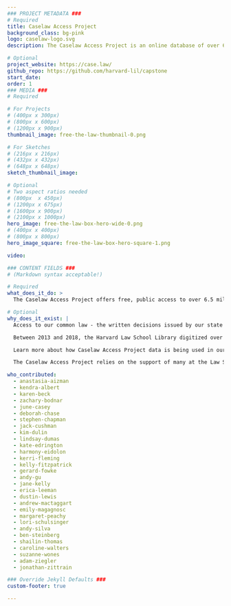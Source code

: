 ```yaml
---
### PROJECT METADATA ###
# Required
title: Caselaw Access Project
background_class: bg-pink
logo: caselaw-logo.svg
description: The Caselaw Access Project is an online database of over 6 million U.S. court opinions, the bulk of which were scanned from Harvard’s centuries-old collection of court reporters.

# Optional
project_website: https://case.law/
github_repo: https://github.com/harvard-lil/capstone
start_date:
order: 1
### MEDIA ###
# Required

# For Projects
# (400px x 300px)
# (800px x 600px)
# (1200px x 900px)
thumbnail_image: free-the-law-thumbnail-0.png

# For Sketches
# (216px x 216px)
# (432px x 432px)
# (648px x 648px)
sketch_thumbnail_image:

# Optional
# Two aspect ratios needed
# (800px  x 450px)
# (1200px x 675px)
# (1600px x 900px)
# (2100px x 1000px)
hero_image: free-the-law-box-hero-wide-0.png
# (400px x 400px)
# (800px x 800px)
hero_image_square: free-the-law-box-hero-square-1.png

video:

### CONTENT FIELDS ###
# (Markdown syntax acceptable!)

# Required
what_does_it_do: >
  The Caselaw Access Project offers free, public access to over 6.5 million decisions published by state and federal courts throughout U.S. history.

# Optional
why_does_it_exist: |
  Access to our common law - the written decisions issued by our state and federal courts - supports equality and enables innovation in legal services.

  Between 2013 and 2018, the Harvard Law School Library digitized over 40 million pages of U.S. court decisions in collaboration with legal startup Ravel Law, transforming them into a dataset of over 6.7 million cases that represent 360 years of U.S. legal history. The Caselaw Access Project API (CAPAPI) and bulk data service put this important dataset within the reach of researchers, members of the legal community, and the general public.

  Learn more about how Caselaw Access Project data is being used in our [Gallery](https://case.law/gallery/) and [CAP Examples](https://github.com/harvard-lil/cap-examples) repository on GitHub.

  The Caselaw Access Project relies on the support of many at the Law School Library, the Law School and from across the University. We also express our deepest appreciation for the brilliant advice and extraordinary efforts of [Jeffrey P. Cunard](http://www.debevoise.com/jeffreycunard), [Maxine Sharavsky](http://www.debevoise.com/maxinesharavsky) and their colleagues [Michael Gillespie](http://www.debevoise.com/michaelgillespie), [Sarah A.W. Fitts](http://www.debevoise.com/sarahfitts) and [Robert Williams, Jr.](http://www.debevoise.com/robertwilliams) at [Debevoise & Plimpton](http://www.debevoise.com/), [Henry B. Gutman](http://www.stblaw.com/our-team/news/henry-b-gutman) and colleagues at [Simpson Thacher & Bartlett LLP](http://www.stblaw.com/), and [Jonathan H. Hulbert](http://ogc.harvard.edu/people/jonathan-h-hulbert) and his fellow members of the Office of the General Counsel.

who_contributed:
  - anastasia-aizman
  - kendra-albert
  - karen-beck
  - zachary-bodnar
  - june-casey
  - deborah-chase
  - stephen-chapman
  - jack-cushman
  - kim-dulin
  - lindsay-dumas
  - kate-edrington
  - harmony-eidolon
  - kerri-fleming
  - kelly-fitzpatrick
  - gerard-fowke
  - andy-gu
  - jane-kelly
  - erica-leeman
  - dustin-lewis
  - andrew-mactaggart
  - emily-magagnosc
  - margaret-peachy
  - lori-schulsinger
  - andy-silva
  - ben-steinberg
  - shailin-thomas
  - caroline-walters
  - suzanne-wones
  - adam-ziegler
  - jonathan-zittrain

### Override Jekyll Defaults ###
custom-footer: true

---
```

